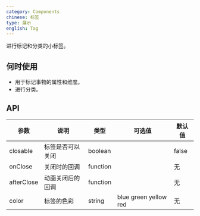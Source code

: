 ```yaml
---
category: Components
chinese: 标签
type: 展示
english: Tag
---
```




进行标记和分类的小标签。

## 何时使用

- 用于标记事物的属性和维度。
- 进行分类。

## API

| 参数           | 说明                           | 类型       |  可选值 | 默认值 |
|----------------|--------------------------------|------------|---------|--------|
| closable       | 标签是否可以关闭               | boolean    |         | false  |
| onClose        | 关闭时的回调                   | function   |         | 无     |
| afterClose     | 动画关闭后的回调                | function   |         | 无     |
| color          | 标签的色彩                     | string     | blue green yellow red | 无 |
